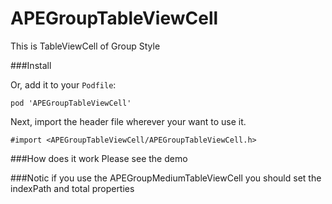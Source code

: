 # APEGroupTableViewCell

This is TableViewCell of Group Style

###Install

Or, add it to your `Podfile`:

	pod 'APEGroupTableViewCell'

Next, import the header file wherever your want to use it.

	#import <APEGroupTableViewCell/APEGroupTableViewCell.h>
	
	
###How does it work 
   Please see the demo
   
###Notic 
if you use the APEGroupMediumTableViewCell you should set the indexPath and total properties 
